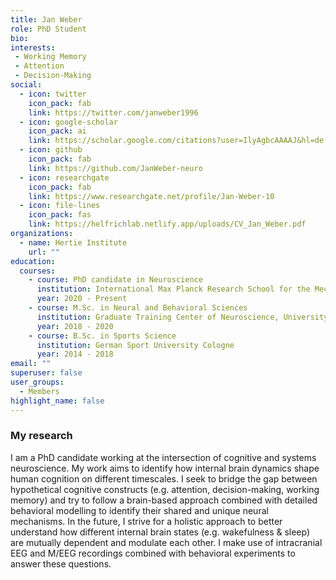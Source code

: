 ```yaml
---
title: Jan Weber
role: PhD Student
bio:
interests:
 - Working Memory
 - Attention
 - Decision-Making
social:
  - icon: twitter
    icon_pack: fab
    link: https://twitter.com/janweber1996
  - icon: google-scholar
    icon_pack: ai
    link: https://scholar.google.com/citations?user=IlyAgbcAAAAJ&hl=de
  - icon: github
    icon_pack: fab
    link: https://github.com/JanWeber-neuro
  - icon: researchgate
    icon_pack: fab
    link: https://www.researchgate.net/profile/Jan-Weber-10
  - icon: file-lines
    icon_pack: fas
    link: https://helfrichlab.netlify.app/uploads/CV_Jan_Weber.pdf
organizations:
  - name: Hertie Institute
    url: ""
education:
  courses:
    - course: PhD candidate in Neuroscience
      institution: International Max Planck Research School for the Mechanisms of Mental Function and Dysfunction
      year: 2020 - Present
    - course: M.Sc. in Neural and Behavioral Sciences
      institution: Graduate Training Center of Neuroscience, University of Tübingen
      year: 2018 - 2020
    - course: B.Sc. in Sports Science
      institution: German Sport University Cologne
      year: 2014 - 2018
email: ""
superuser: false
user_groups:
  - Members
highlight_name: false
---
```

### My research

I am a PhD candidate working at the intersection of cognitive and systems neuroscience. My work aims to identify how internal brain dynamics shape human cognition on different timescales. I seek to bridge the gap between hypothetical cognitive constructs (e.g. attention, decision-making, working memory) and try to follow a brain-based approach combined with detailed behavioral   modelling   to   identify their shared and unique neural mechanisms. In the future, I strive for a holistic approach to better understand how different internal brain states (e.g. wakefulness & sleep) are   mutually   dependent and modulate each other. I make use of intracranial EEG and M/EEG recordings combined with behavioral experiments to answer these questions.
